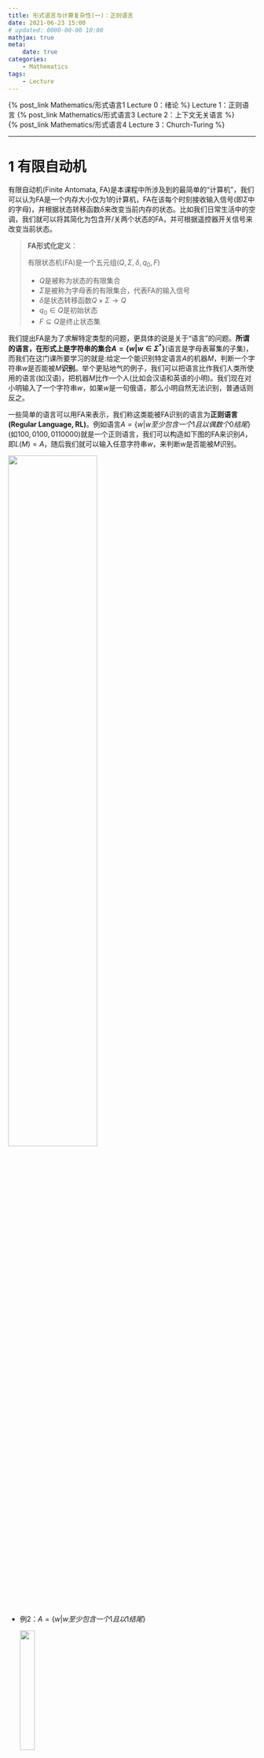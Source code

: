 ```yaml
---
title: 形式语言与计算复杂性(一)：正则语言
date: 2021-06-23 15:00
# updated: 0000-00-00 10:00
mathjax: true
meta:
    date: true
categories: 
    - Mathematics
tags:
    - Lecture
---
```


{% post_link Mathematics/形式语言1 Lecture 0：绪论 %}
Lecture 1：正则语言
{% post_link Mathematics/形式语言3 Lecture 2：上下文无关语言 %}<br>
{% post_link Mathematics/形式语言4 Lecture 3：Church-Turing %}

---

<!-- more -->

# 1 有限自动机

有限自动机(Finite Antomata, FA)是本课程中所涉及到的最简单的“计算机”，我们可以认为FA是一个内存大小仅为$1$的计算机，FA在该每个时刻接收输入信号(即$\Sigma$中的字母)，并根据状态转移函数$\delta$来改变当前内存的状态。比如我们日常生活中的空调，我们就可以将其简化为包含开/关两个状态的FA，并可根据遥控器开关信号来改变当前状态。

> **FA形式化定义**：
> 
> 有限状态机(FA)是一个五元组$(Q,\Sigma,\delta,q_0,F)$
> - $Q$是被称为状态的有限集合
> - $\Sigma$是被称为字母表的有限集合，代表FA的输入信号
> - $\delta$是状态转移函数$Q\times\Sigma\to Q$
> - $q_0\in Q$是初始状态
> - $F\subseteq Q$是终止状态集

我们提出FA是为了求解特定类型的问题，更具体的说是关于“语言”的问题。**所谓的语言，在形式上是字符串的集合$A=\lbrace w|w\in\Sigma^\ast\rbrace$**(语言是字母表幂集的子集)，而我们在这门课所要学习的就是:给定一个能识别特定语言$A$的机器$M$，判断一个字符串$w$是否能被$M$**识别**。举个更贴地气的例子，我们可以把语言比作我们人类所使用的语言(如汉语)，把机器$M$比作一个人(比如会汉语和英语的小明)。我们现在对小明输入了一个字符串$w$，如果$w$是一句俄语，那么小明自然无法识别，普通话则反之。

一些简单的语言可以用FA来表示，我们称这类能被FA识别的语言为**正则语言(Regular Language, RL)**。例如语言$A=\lbrace w|w至少包含一个1且以偶数个0结尾\rbrace$(如$100,0100,0110000$)就是一个正则语言，我们可以构造如下图的FA来识别$A$，即$L(M)=A$，随后我们就可以输入任意字符串$w$，来判断$w$是否能被$M$识别。

<img src="fa-1.png" width="60%" height="60%">

- 例2：$A=\lbrace w|w至少包含一个1且以1结尾\rbrace$
  
  <img src="ex2.png" width="25%" height="25%">

- 例3：$A=\lbrace w|w以0结尾\rbrace$
  
  <img src="ex3.png" width="25%" height="25%">

- 例4：$A=\lbrace w|w的开始符号与结束符号相同\rbrace$
  
  <img src="ex4.png" width="40%" height="40%">

- 例5：$A=\lbrace w|w的和是3的倍数\rbrace$
  
  <img src="ex5.png" width="45%" height="45%">

---

# 2 FA的构造与相关性质 

## 2.1 构造FA

那么，给定一个正则语言$A$，如何设计对应的FA呢？总共有四个步骤，我们以语言$A=\lbrace w|w包含奇数个1\rbrace$为例说明(这个过于简单，其实挺难的)：

1. 列出所有可能，本例中就俩可能：奇数个$1$或偶数个$1$(实际上对大部分正则语言都很难列出所有可能，例如上面4个例子，凭空想出所有可能非常人所能)
2. 将所有可能表示为状态：$q_{odd}$和$q_{even}$，并画为结点。
3. 在结点之间标出状态转移。例如本例中，$q_{even}$接收了$1$则会转移到$q_{odd}$。
4. 标出初始状态和结束状态。本例中，开始时$w$为空，也就是偶数个$1$，所以开始状态为$q_{even}$，而我们希望$w$最终为奇数个$1$，所以终止状态为$q_{odd}$。
   <img src="1_2.png" width="25%" height="25%">
在实际应用中，如果不事先给出所有状态，我们很难应用这个方法，在后面的习题中就可以看出来。

## 2.2 基于语言的运算

假定$A,B$为任意语言语言，我们可以定义基于语言的三种运算：
- Union: $A\cup B=\lbrace x|x\in A\ or\ x\in B\rbrace$
- Concatenation: $A\circ B=\lbrace xy|x\in A\ and\ y\in B\rbrace$
- Star: $A^{\ast}=\lbrace x_1...x_k|k\ge 0\ and\ x_i\in A\rbrace$，类似于幂集。

例如，$\Sigma=\lbrace a,...,z\rbrace$, $A=\lbrace good, bad\rbrace$, $B=\lbrace boy, girl\rbrace$，则有
- $A\cup B=\lbrace good, bad, boy, girl\rbrace$
- $A\circ B=\lbrace goodboy, goodgirl, badboy, badgirl\rbrace$
- $A^{\ast}=\lbrace \epsilon, good, bad, goodgood, goodbad, \cdots\rbrace$

> 正则语言有一个重要的特性，即**封闭性**。所谓的封闭性是指对集合中的任意对象进行某种运算，如果其结果仍在该集合中，则称该集合在该操作上是封闭的(例如在自然数集合$\mathcal{N}$上，加法和乘法操作是封闭的)。**正则语言在以上三种运算上是封闭的**，即，若$A_1,A_2$是正则语言，那么$A_1\cup A_2$、$A_1\circ A_2$和$A^{\ast}$也是正则语言。

我们可以通过构造法先证明正则语言在$\cup$运算上的封闭性

**构造法证明$A_1\cup A_2$的封闭性**<span id='prof1'></span>
假定$M_1=\lbrace Q_1, \Sigma, \delta_1, q_1, F_1\rbrace$识别$A_1$，$M_2=\lbrace Q_2, \Sigma, \delta_2, q_2, F_2\rbrace$识别$A_2$，下面构造$M=\lbrace Q, \Sigma, \delta, q_0, F\rbrace$来识别$A_1\cup A_2$
1. $Q=\lbrace(r_1, r_2)|r_1\in Q_1\ \mathrm{and}\ r_2\in Q_2\rbrace$
2. 三个FA的字母表相同，都为$\Sigma$
3. $\delta((r_1, r_2),a) = (\delta_1(r_1,a), \delta_2(r_2, a))$
4. $q_0=(q_1,q_2)$
5. $F=\lbrace (r_1, r_2)|r_1\in F_1\ or\ r_2\in F_2\rbrace$

证明另外两种操作的封闭性需要引入新的概念，非确定自动机NFA。

---

# 3 非确定自动机

## 3.1 NFA与DFA

前两节我们所涉及的都是确定的自动机，在一个自动机FA中，当前状态在接受了一个信号后，如果所转移的下一个状态是确定的，则称其为确定自动机DFA，反之则为非确定自动机NFA。

> 形式地，一个NFA是一个五元组$(Q, \Sigma, \delta, q_0, F)$
> - $Q$是被称为状态的有限集合
> - $\Sigma$是被称为字母表的有限集合
> - $\delta$是状态转移函数$Q\times\Sigma_{\varepsilon}\to \mathcal{P}(Q)$
> - $q_0\in Q$是初始状态
> - $F\subseteq Q$是终止状态集

NFA与DFA最大的不同在于，DFA的状态转移函数是$Q\times\Sigma\to Q$，即**转移后的状态是一个确定的状态**；NFA的状态转移函数$Q\times\Sigma_{\varepsilon}\to \mathcal{P}(Q)$，该函数**允许接收空信号$\varepsilon$，且转移后的状态是一个状态集合**。下图就是一个NFA的例子，$q_1$在接收$1$后可以跳转到$q_1$或者$q_2$，而$q_2$则允许接收$\varepsilon$。

<img src="2_1_1.png" width="60%" height="60%">

尽管NFA与DFA看起来有很大不同，但实际上两者的表达能力是完全相同的，而且对任意一个NFA，都可以将其转换为等价的DFA。首先我们给出一个定理以及一个推理：
> **定理：每一个NFA都有一个等价的DFA。等价是指两个机器能识别相同的语言。**
> **推论：一个语言是正则的当且仅当存在NFA能识别它**<span id='lemma1'></span>

随后，我们给出如何构造与NFA等价的DFA的方法，这个方法可以将任意NFA转换为DFA，因此该方法**也是对上述定理的证明**：

**构造与NFA等价的DFA**：

令$N=(Q,\Sigma,\delta,q_0,F)$是能识别语言$A$的NFA，我们可以构造一个对应的DFA $M=(Q',\Sigma,\delta',q_0',F')$来识别$A$:
1. $N$和$M$的字母表$\Sigma$相同。
2. 令$M$的状态集$Q'=\mathcal{P}(Q)$，即$Q$的幂集。
3. $M$的终止状态为$F'=\lbrace R\in Q'|R\ \mathrm{contains\ an\ accept\ state\ of}\ N\rbrace$，即$Q'$中所有包含$F$中的任意状态的集合。
4. 对于转移函数$\delta'$和开始状态$q_0'$，我们考虑两种情况：
   1. 当$M$中不包含$\varepsilon$边时：
      1. $\delta'(R,a)=\lbrace q\in Q|q\in\delta(r,a)\ \mathrm{for\ some}\ r\in R\rbrace$，其中$R$是$Q'$中的一个状态，$a$是一个输入信号。
      2. $q_0'=\lbrace q_0\rbrace$
   2. 当$M$中包含$\varepsilon$边时，对于$M$中的任意状态$R$，定义$E(R)$是一个包含了所有从$R$通过$0$或多条$\varepsilon$边可以到达的状态的集合：
      1. $\delta'(R, a)=\lbrace q\in Q|q\in E(\delta(r,a))\ \mathrm{for\ some}\ r\in R\rbrace$
      2. $q_0'=E(\lbrace q_0\rbrace)$
5. (可选)最后删除所有没有入边的状态及其出边，因为没有入边的状态是无法到达的。

基于以上方法可以将任意NFA转换为对应的DFA。例如，给定如下的不包含$\varepsilon$的NFA，我们可以将其转换为对应的DFA:

<img src="2_1.png" width="20%" height="20%">

1. 列出状态幂集
   
   <img src="2_2.png" width="30%" height="30%">

2. 对幂集中的每个状态画出其状态转移。可以看到在NFA中状态$2$通过信号$a$可以转移到$2$或$3$两个状态，因此在DFA中$2$需要转移到$\lbrace2,3\rbrace$状态，其余类推。
   
   <img src="2_3.png" width="30%" height="30%">

3. 添加开始和结束
   
   <img src="2_4.png" width="30%" height="30%">

4. 删除没有入边的结点
   
   <img src="2_5.png" width="25%" height="25%">

同样的，我们也可以给出包含$\varepsilon$边NFA-DFA转换

<center><img src="2_6.png" width="20%" height="20%" style="display: inline-block"><img src="2_7.png" width="45%" height="45%" style="display: inline-block"></center>

## 3.2 正则语言封闭性证明

通过该定理，我们可以证明正则语言封闭性:
1. 构造如图的NFA $N$来识别$A_1\cup A_2$。
   
   <img src="3_1.png" width="40%" height="40%">

   证明见[前文](#prof1)
2. 构造如图的NFA $N$来识别$A_1\circ A_2$。
   
   <img src="3_2.png" width="45%" height="45%">

    证明：
    令$N_1=\lbrace Q_1, \Sigma, \delta_1, q_1, F_1\rbrace$识别$A_1$，$N2=\lbrace Q_2, \Sigma, \delta_2, q_2, F_2\rbrace$识别$A_2$，令$N=\lbrace Q, \Sigma, \delta, q_0, F\rbrace$
    1. $Q=Q_1\cup Q_2$
    2. $q_0=q_1$
    3. $F=F_2$
    4. 定义状态转移函数$\delta$
       $$\delta(q,a)=\begin{cases}
        \delta_1(q,a) & q\in Q_1\ \mathrm{and}\ q\not\in F_1 \\\\
        \delta_1(q,a) & q\in F_1\ \mathrm{and}\ a\not=\varepsilon \\\\
        \delta_1(q,a)\cup\lbrace q_2\rbrace & q\in F_1\ \mathrm{and}\ a=\varepsilon \\\\
        \delta_2(q,a) & q\in Q_2
        \end{cases}$$
3. 构造如图的NFA $N$来识别$A^\ast$。
   
   <img src="3_3.png" width="46%" height="46%">

   证明：令$N_1=\lbrace Q_1, \Sigma, \delta_1, q_1, F_1\rbrace$识别$A_1$，构造$N=\lbrace Q, \Sigma, \delta, q_0, F\rbrace$
   1. $Q=Q_1\cup \lbrace q_0\rbrace$
   2. $q_0$是新的开始状态
   3. $F=F_1\cup\lbrace q_0\rbrace$，新的开始状态也是结束状态
   4. 定义状态转移函数$\delta$
       $$\delta(q,a)=\begin{cases}
        \delta_1(q,a) & q\in Q_1\ \mathrm{and}\ q\not\in F_1 \\\\
        \delta_1(q,a) & q\in F_1\ \mathrm{and}\ a\not=\varepsilon \\\\
        \delta_1(q,a)\cup\lbrace q_1\rbrace & q\in F_1\ \mathrm{and}\ a=\varepsilon \\\\
        \lbrace q_1\rbrace & q=q_0\ \mathrm{and}\ a=\varepsilon \\\\
        \emptyset & q=q_0\ \mathrm{and}\ a\not=\varepsilon
        \end{cases}$$

---

# 4. 正则表达式

正则表达式是用于描述正则语言的一套符号系统，该符号系统由$\Sigma$和正则运算$\cup,\circ, ^{\ast}$构成。例如，对于正则表达式$(0\cup 1)^\ast$描述了所有由$0$和$1$组成的语言。

## 4.1 定义
> **正则表达式**：<span id='def1'></span>
> 如果$R$满足以下条件之一，则$R$是正则表达式：
> 1. $\lbrace a\rbrace$, $a\in\Sigma$。即一个字母表$\Sigma$中的字母就是一个最简单的正则表达式
> 2. $\lbrace\varepsilon\rbrace$
> 3. $\emptyset$
> 4. $R_1\cup R_2$，其中$R_1$和$R_2$都是正则表达式
> 5. $R_1\circ R_2$，其中$R_1$和$R_2$都是正则表达式
> 6. $R_1^\ast$, 其中$R_1$是正则表达式

几个重要的例子(令$\Sigma=\lbrace0, 1\rbrace$)：
- $0^\ast 10^\ast=\lbrace w|w仅包含一个1\rbrace$
- $\Sigma^\ast1\Sigma^\ast=\lbrace w|w至少包含一个1\rbrace$
- $(\Sigma\Sigma\Sigma)^\ast=\lbrace w|w的长度是3的倍数\rbrace$
- $(0\cup\varepsilon)(1\cup\varepsilon)=\lbrace\varepsilon,0,1,01\rbrace$
- $1^\ast\emptyset=\emptyset$，注意$\emptyset$代表不被任何FA接收，任意包含$\emptyset$的字符串都等价于$\emptyset$
- $\emptyset^\ast=\lbrace\varepsilon\rbrace$，这种情况十分特殊

## 4.2 正则表达式与FA的等价性

正则表达式与FA都会用于描述正则语言的一种形式化的方式，且正则表达式与FA等价的，换句话说，NFA$\equiv$DFA$\equiv$正则表达式$\equiv$正则语言。

> 定理：一个语言是正则的，当且仅当存在一个正则表达式能描述它

下面，我们通过两个引理，来证明上述定理，即正则表达式与正则语言的等价性。

### 4.2.1 正则表达式转换为NFA

> 引理1：如果一个语言能被正则表达式描述，那么该语言是正则的

证明：
我们可以将任意描述语言的正则表达式$R$转换为NFA，而N由前面的[NFA-RL等价定理](#lemma1)可知NFA能识别的语言是正则的。考虑我们根据[正则表达式的定义](#def1)给出6条正则表达式-NFA转换规则:
1. $R=a$, $a\in\Sigma$。那么$L(R)=\lbrace a\rbrace$，并且下图的NFA可以识别$L(R)$
   
   <img src="4_1.png" width="10%" height="10%">

2. $R=\varepsilon$,那么$L(R)=\lbrace\varepsilon\rbrace$，可以构造如下NFA
   
   <img src="4_2.png" width="5%" height="5%">

3. $R=\emptyset$，那么$L(R)=\emptyset$
   
   <img src="4_3.png" width="5%" height="5%">

4. $R=R_1\cup R_2$
5. $R=R_1\circ R_2$
6. $R=R_1^\ast$

根据以上转换规则，我们可以尝试转换一个正则表达式，例如$(ab\cup a)^\ast$

   <img src="4_4.png" width="45%" height="45%">

### 4.2.2 DFA转换为正则表达式

> 引理2：如果一个语言是正则的，那么它能被正则表达式描述

首先我们引入一个新的概念：广义NFA(Generalized NFA, GNFA)，如下图所示：

<img src="4_5.png" width="35%" height="35%">

GNFA有以下几个特点：
1. GNFA的转移信号，或者说边的label，可以是正则表达式、字母或者$\varepsilon$。
2. 开始状态与其他所有状态都由直接的转移关系，或者说有直接的边相连，且初始状态没有入边。
3. 只有一个结束状态，所有状态都直接与结束状态相连，结束状态没有出边。
4. 除了开始状态和结束状态，任意一个状态都会到达其他所有状态，且任意一个状态都有自身环转移。

有了GNFA，我们可以通过DFA$\Rightarrow$GNFA$\Rightarrow$正则表达式来证明上述引理。给定一个DFA，我们可以通过以下几个步骤将其转换为GNFA：
1. 添加一个新的初始状态，并通过$\varepsilon$转移到旧的初始状态
2. 添加一个新的结束状态，并通过$\varepsilon$转移自旧的结束状态集
3. 如果两个结点之间存在多条方向相同的边，通过$\cup$将其合并为一条边
4. 如果两个状态之间没有边，则添加label为$\emptyset$的新边。

构造完成GNFA后，我们逐个删除GNFA中的节点，并修改相应的边的label，直至GNFA中只剩开始结点和终止结点。这两个结点之间的边的label就是最终的正则表达式。下图是一个DFA转换为正则表达式的例子：

<img src="4_6.png" width="40%" height="40%">

一个更复杂的例子

<img src="4_7.png" width="60%" height="60%">

---

# 4. 非正则语言

FA的能力十分有限，大多数的语言都不能被FA所识别，例如$B=\lbrace 0^n1^n|n\ge0\rbrace$，机器需要记住目前为止读取了多少个$0$，而FA因为没有额外内存而无法做到这一点。对这样的语言，我们称为非正则语言。给定一个语言，如何判定它是否正则呢？这时就轮到pumping lemma出场了

## 4.1 Pumping Lemma

> **Pumping Length**
> pumping length是指：同一个语言内的所有字符串都存在一个特殊的子串，该子串可以被重复任意次，重复后的字符串仍然属于该语言，这个子串的长度即为pumping length
> <br>
> **Pumping Lemma**
> 如果$A$是正则语言，那么存在一个数$p$(即pumping length)，当$s$是$A$中任意一个长度至少为$p$的子串时，$s$可以被分为三部分，即$s=xyz$，并且$s$满足以下三个性质
> 1. 对于任意$i\ge0, xy^iz\in A$
> 2. $|y|>0$，$x$和$y$允许为$\varepsilon$
> 3. $|xy|\le p$，即$x$和$y$的总长度不超过$p$

**Pumping Lemma的证明**
令$M=(Q,\Sigma,\delta,q_0,F)$
- 令$p$是$M$的状态数，即$p=|Q|$
- $A$中任意长度至少为$p$字符串$s$都可划分为三部分$xyz$
- 对$s$，我们考虑$M$接收$s$时的**状态序列**：假设这个状态序列的长度为$n+1$(因为包含开始状态)，而$n\ge p$，因此这状态序列肯定包含一个重复状态$p_r$。我们可以根据这个重复状态将$s$划分为$xyz$，其中$x$是第一个$p_r$之前的状态序列，$y$是两个$p_r$之间的状态序列，$z$是第二个$p_r$之后的状态序列。因为$y$从$p_r$出发最终又回到$p_r$，因此它重复任意次，该字符串依然属于该语言。
  
## 4.2 非正则语言的证明

证明语言$B=\lbrace 0^n1^n|n\ge0\rbrace$不是正则的

**证明**
1. 假设$B$是正则的，那么$B$中存在pumping length $p$
2. 我们选择一个子串$0^p1^p$，并将该子串分为三部分$xyz$，由pumping lemma可知，对任意$i\ge0, xy^iz\in B$
3. 考虑三种情况
   1. 子串$y$由$0$组成，那么$xyz$中，$xy=0^i$，$z=0^{p-i}1^p$。现在考虑$xyyz$，多出来的$y$会导致$0$的个数多于$1$的个数，所以子串$y$不可能由$0$组成
   2. 子串$y$由$1$组成，同样的，会导致$1$的个数多于$0$的个数
   3. 子串$y$由$0$和$1$组成，那么$xyyz$中，$yy$的存在会导致$1$出现在$0$前的乱序，也是不可取的
4. 因此，无论怎么划分，划分后的子串都不属于$B$，因此语言$B$不是正则的。

---

# 第二次作业

1. The formal description of a DFA $M$ is $(\lbrace q_1,q_2,q_3,q_4,q_5\rbrace,\lbrace u,d\rbrace, \delta, q_3, \lbrace q_3\rbrace)$, where $\delta$ is given by the following table. Give the state diagram of this machine.
   
   |  |$u$|$d$|
   |-|-|-|
   $q_1$|$q_1$|$q_2$|
   $q_2$|$q_1$|$q_3$|
   $q_3$|$q_2$|$q_4$|
   $q_4$|$q_3$|$q_5$|
   $q_5$|$q_4$|$q_6$|

   **Answer**

   <img src="e1.png" width="60%" height="60%">

2. Give state diagrams of DFAs recognizing the following languages. In all parts, the alphabet is $\lbrace 0, 1\rbrace$
   1. $\lbrace w|w\ begins\ with\ a\ 1\ and\ ends\ with\ a\ 0\rbrace$
   2. $\lbrace w|w\ contains\ at\ least\ three\ 1s\rbrace$
   3. $\lbrace w|w\ contains\ the\ substring\ 0101(i.e.,\ w=x0101y\ for\ some\ x\ and\ y)\rbrace$
   
   **Answer**
   1. <img src="e21.png" width="35%" height="35%">
   ---
   2. <img src="e22.png" width="50%" height="50%">
   ---
   3. <img src="e23.png" width="60%" height="60%">

3. Use the construction given in Theorem 1.39 to convert the following two NFA to equivalent DFA.
   
   <img src="e3.png" width="35%" height="35%">

   **Answer**
   1. <img src="e31.png" width="21%" height="21%">
   ---
   2. <img src="e32.png" width="30%" height="30%">
   
4. Use the procedure described in Lemma 1.60 to convert the following finite automata to regular expresssions.
   
   <img src="e4.png" width="40%" height="40%">

   **Answer**
   1. <img src="e41.png" width="70%" height="70%">
   ---
   2. <img src="e42.png" width="80%" height="80%">

5. Use the pumping lemma to show that the following languages are not regular.
   $A_1=\lbrace 0^n1^n2^n|n\ge0\rbrace$

   **Answer**
   1. 假定$A_1$是正则的，那么$A_1$肯定存在pumping length，假设为$p$，考虑字符串$s=0^p1^p2^p\in A_1$
   2. 因为$A_1$是正则的，根据pumping lemma，$s$可以被分为$xyz$三部分，且对任意$i\ge0$，有$xy^i\in A_1$
   3. 现考虑以下几种情况：
      1. 子串$y$全由$0$组成，则$x=0^i,y=0^j,z=0^{p-i-j}1^p2^p$，那么$xyyz=0^{p+j}y^pz^p$，$0$的个数多于$1$和$2$，不属于$A_1$
      2. 子串$y$全由$1$组成，同上
      3. 子串$y$全由$2$组成，同上
      4. 子串$y$由$0$和$1$组成，则$xyyz$中会出现$1$在$0$前的乱序
      5. 子串$y$由$1$和$2$组成，同上
      6. 子串$y$由$1$、$2$和$3$组成，同上
      7. 子串$y$由$1$和$3$组成，不符合$A_1$语法
   4. 因此无论什么情况，$s$都不符合$A_1$语法，因此$A_1$不符合pumping lemma，故其为非正则语言。